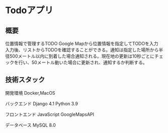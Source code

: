 
# Todoアプリ

## 概要
位置情報で管理するTODO
Google Mapから位置情報を指定してTODOを入力
入力後、リストからTODOを確認することができる。通知は指定した場所から半径500メートル以内に到着した場合通知される。現在地の更新は10秒ごとにチェックを行い、50メートル動いた場合に更新され、通知するか判断する。


## 技術スタック
開発環境
Docker,MacOS

バックエンド
Django 4.1
Python 3.9

フロントエンド
JavaScript
GoogleMapsAPI

データベース
MySQL 8.0
